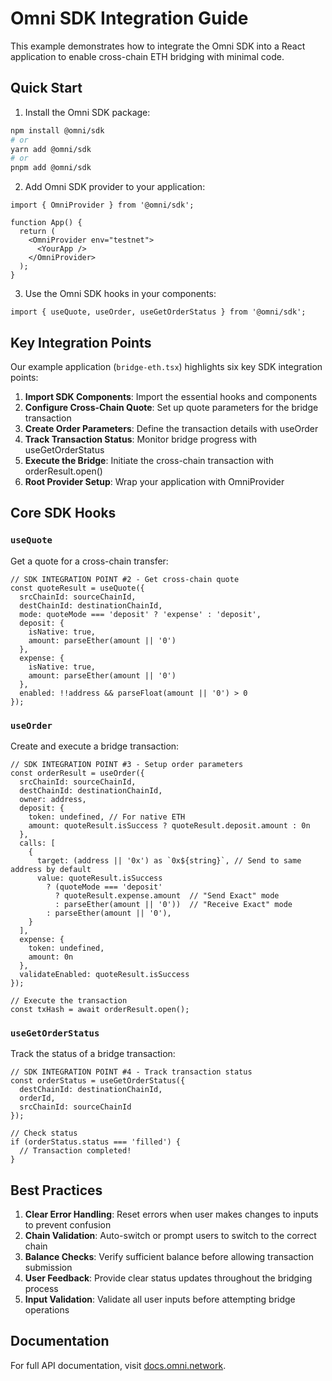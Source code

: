 # Omni SDK Integration Guide

This example demonstrates how to integrate the Omni SDK into a React application to enable cross-chain ETH bridging with minimal code.

## Quick Start

1. Install the Omni SDK package:
```bash
npm install @omni/sdk
# or
yarn add @omni/sdk
# or
pnpm add @omni/sdk
```

2. Add Omni SDK provider to your application:
```tsx
import { OmniProvider } from '@omni/sdk';

function App() {
  return (
    <OmniProvider env="testnet">
      <YourApp />
    </OmniProvider>
  );
}
```

3. Use the Omni SDK hooks in your components:
```tsx
import { useQuote, useOrder, useGetOrderStatus } from '@omni/sdk';
```

## Key Integration Points

Our example application (`bridge-eth.tsx`) highlights six key SDK integration points:

1. **Import SDK Components**: Import the essential hooks and components
2. **Configure Cross-Chain Quote**: Set up quote parameters for the bridge transaction
3. **Create Order Parameters**: Define the transaction details with useOrder
4. **Track Transaction Status**: Monitor bridge progress with useGetOrderStatus
5. **Execute the Bridge**: Initiate the cross-chain transaction with orderResult.open()
6. **Root Provider Setup**: Wrap your application with OmniProvider

## Core SDK Hooks

### `useQuote`

Get a quote for a cross-chain transfer:

```tsx
// SDK INTEGRATION POINT #2 - Get cross-chain quote
const quoteResult = useQuote({
  srcChainId: sourceChainId,
  destChainId: destinationChainId,
  mode: quoteMode === 'deposit' ? 'expense' : 'deposit',
  deposit: {
    isNative: true,
    amount: parseEther(amount || '0')
  },
  expense: {
    isNative: true,
    amount: parseEther(amount || '0')
  },
  enabled: !!address && parseFloat(amount || '0') > 0
});
```

### `useOrder`

Create and execute a bridge transaction:

```tsx
// SDK INTEGRATION POINT #3 - Setup order parameters
const orderResult = useOrder({
  srcChainId: sourceChainId,
  destChainId: destinationChainId,
  owner: address,
  deposit: {
    token: undefined, // For native ETH
    amount: quoteResult.isSuccess ? quoteResult.deposit.amount : 0n
  },
  calls: [
    {
      target: (address || '0x') as `0x${string}`, // Send to same address by default
      value: quoteResult.isSuccess
        ? (quoteMode === 'deposit'
          ? quoteResult.expense.amount  // "Send Exact" mode
          : parseEther(amount || '0'))  // "Receive Exact" mode
        : parseEther(amount || '0'),
    }
  ],
  expense: {
    token: undefined,
    amount: 0n
  },
  validateEnabled: quoteResult.isSuccess
});

// Execute the transaction
const txHash = await orderResult.open();
```

### `useGetOrderStatus`

Track the status of a bridge transaction:

```tsx
// SDK INTEGRATION POINT #4 - Track transaction status
const orderStatus = useGetOrderStatus({
  destChainId: destinationChainId,
  orderId,
  srcChainId: sourceChainId
});

// Check status
if (orderStatus.status === 'filled') {
  // Transaction completed!
}
```

## Best Practices

1. **Clear Error Handling**: Reset errors when user makes changes to inputs to prevent confusion
2. **Chain Validation**: Auto-switch or prompt users to switch to the correct chain
3. **Balance Checks**: Verify sufficient balance before allowing transaction submission
4. **User Feedback**: Provide clear status updates throughout the bridging process
5. **Input Validation**: Validate all user inputs before attempting bridge operations

## Documentation

For full API documentation, visit [docs.omni.network](https://docs.omni.network).
